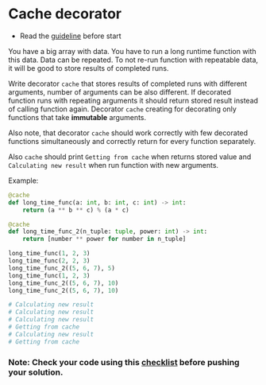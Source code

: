 # Cache decorator
- Read the [guideline](https://github.com/mate-academy/py-task-guideline/blob/main/README.md)  before start

You have a big array with data. You have to run a long runtime function
with this data. Data can be repeated.
To not re-run function with repeatable data, it will be good to store
results of completed runs.



Write decorator `cache` that stores results of completed runs with
different arguments, number of arguments can be also different.
If decorated function runs with repeating arguments it should return stored
result instead of calling function again. Decorator `cache` creating for 
decorating only functions that take **immutable** arguments.

Also note, that decorator `cache` should work correctly with few decorated
functions simultaneously and correctly return for every function separately.

Also `cache` should print `Getting from cache` when returns stored value and 
`Calculating new result` when run function with new arguments.

Example:
```python
@cache
def long_time_func(a: int, b: int, c: int) -> int:
    return (a ** b ** c) % (a * c)

@cache
def long_time_func_2(n_tuple: tuple, power: int) -> int:
    return [number ** power for number in n_tuple]

long_time_func(1, 2, 3)
long_time_func(2, 2, 3)
long_time_func_2((5, 6, 7), 5)
long_time_func(1, 2, 3)
long_time_func_2((5, 6, 7), 10)
long_time_func_2((5, 6, 7), 10)

# Calculating new result 
# Calculating new result 
# Calculating new result 
# Getting from cache 
# Calculating new result 
# Getting from cache
```

### Note: Check your code using this [checklist](checklist.md) before pushing your solution.
